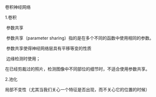 

卷积神经网络

1.卷积

​	参数共享

​		参数共享（parameter sharing）指的是在多个不同的函数中使用相同的参数。

​		参数共享使得神经网络层具有平移等变的性质

​		边缘检测时使用；

​		在已经剪裁过的照片，检测图像中不同部位的细节时，不适合使用参数共享。

2.池化

局部不变性（尤其当我们关心一个特征是否出现，而不关心它的位置的时候）

